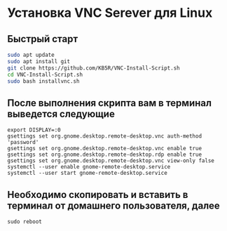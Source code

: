 # Установка VNC Serever для Linux

## Быстрый старт 
```bash
sudo apt update
sudo apt install git
git clone https://github.com/KB5R/VNC-Install-Script.sh
cd VNC-Install-Script.sh
sudo bash installvnc.sh
```
## После выполнения скрипта вам в терминал выведется следующие 
```
export DISPLAY=:0
gsettings set org.gnome.desktop.remote-desktop.vnc auth-method 'password'
gsettings set org.gnome.desktop.remote-desktop.vnc enable true
gsettings set org.gnome.desktop.remote-desktop.rdp enable true
gsettings set org.gnome.desktop.remote-desktop.vnc view-only false
systemctl --user enable gnome-remote-desktop.service
systemctl --user start gnome-remote-desktop.service
```
## Необходимо скопировать и вставить в терминал от домашнего пользователя, далее
```
sudo reboot
```
